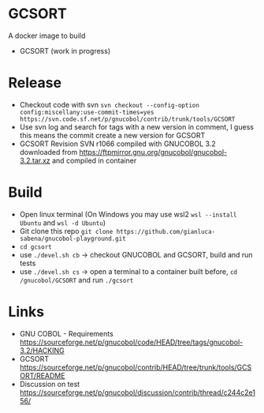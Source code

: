 # GCSORT

A docker image to build
- GCSORT (work in progress)

# Release
 - Checkout code with svn `svn checkout --config-option config:miscellany:use-commit-times=yes https://svn.code.sf.net/p/gnucobol/contrib/trunk/tools/GCSORT`
 - Use  svn log and search for tags with a new version in comment, I guess this means the commit create a new version for GCSORT
 - GCSORT Revision SVN r1066 compiled with GNUCOBOL 3.2 downloaded from <https://ftpmirror.gnu.org/gnucobol/gnucobol-3.2.tar.xz> and compiled in container

# Build
- Open linux terminal (On Windows you may use wsl2 `wsl --install Ubuntu` and `wsl -d Ubuntu`)
- Git clone this repo `git clone https://github.com/gianluca-sabena/gnucobol-playground.git`
- `cd gcsort`
- use `./devel.sh cb` -> checkout GNUCOBOL and GCSORT, build and run tests
- use `./devel.sh cs` -> open a terminal to a container built before, `cd /gnucobol/GCSORT` and run `./gcsort`

# Links
- GNU COBOL - Requirements <https://sourceforge.net/p/gnucobol/code/HEAD/tree/tags/gnucobol-3.2/HACKING>
- GCSORT <https://sourceforge.net/p/gnucobol/contrib/HEAD/tree/trunk/tools/GCSORT/README>
- Discussion on test <https://sourceforge.net/p/gnucobol/discussion/contrib/thread/c244c2e156/>
